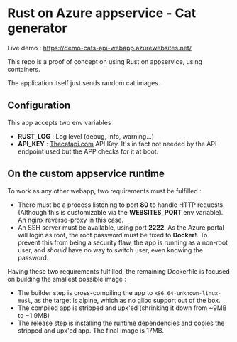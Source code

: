 # Rust on Azure appservice - Cat generator 

Live demo : https://demo-cats-api-webapp.azurewebsites.net/


This repo is a proof of concept on using Rust on appservice, using containers.

The application itself just sends random cat images.


## Configuration
This app accepts two env variables 
+ **RUST_LOG** : Log level (debug, info, warning...)
+ **API_KEY** : [Thecatapi.com](https://thecatapi.com) API Key. It's in fact not needed by the API endpoint used but 
the APP checks for it at boot.


## On the custom appservice runtime

To work as any other webapp, two requirements must be fulfilled :
+ There must be a process listening to port **80** to handle HTTP requests. 
(Although this is customizable via the **WEBSITES_PORT** env variable). An nginx reverse-proxy in this case. 
+ An SSH server must be available, using port **2222**. As the Azure portal will login as root, the root password must
be fixed to **Docker!**. To prevent this from being a security flaw, the app is running as a non-root user, and *should*
have no way to switch user, even knowing the password.  


Having these two requirements fulfilled, the remaining Dockerfile is focused on building the smallest possible image :
+ The builder step is cross-compiling the app to `x86_64-unknown-linux-musl`, as the target is alpine, which as no glibc
support out of the box.
+ The compiled app is stripped and upx'ed (shrinking it down from ~9MB to ~1.9MB)
+ The release step is installing the runtime dependencies and copies the stripped and upx'ed app. 
The final image is 17MB. 


